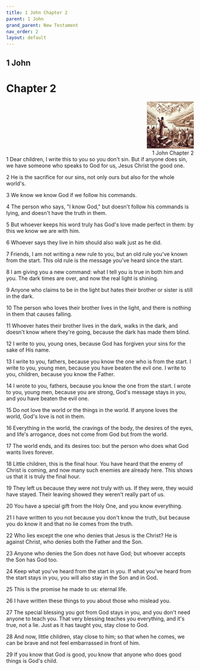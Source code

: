 ```yaml
---
title: 1 John Chapter 2
parent: 1 John
grand_parent: New Testament
nav_order: 2
layout: default
---
```


## 1 John

# Chapter 2

<div style="clear: both; text-align: right;">
    <img src="/assets/Image/1 John/500/2.jpg" alt="1 John Chapter 2" class="chapter-image" style="max-width: 25%; height: auto;"/>
    <figcaption style="font-size: 14px;">1 John Chapter 2</figcaption>
</div>
1 Dear children, I write this to you so you don't sin. But if anyone does sin, we have someone who speaks to God for us, Jesus Christ the good one.

2 He is the sacrifice for our sins, not only ours but also for the whole world's.

3 We know we know God if we follow his commands.

4 The person who says, "I know God," but doesn't follow his commands is lying, and doesn't have the truth in them.

5 But whoever keeps his word truly has God's love made perfect in them: by this we know we are with him.

6 Whoever says they live in him should also walk just as he did.

7 Friends, I am not writing a new rule to you, but an old rule you've known from the start. This old rule is the message you've heard since the start.

8 I am giving you a new command: what I tell you is true in both him and you. The dark times are over, and now the real light is shining.

9 Anyone who claims to be in the light but hates their brother or sister is still in the dark.

10 The person who loves their brother lives in the light, and there is nothing in them that causes falling.

11 Whoever hates their brother lives in the dark, walks in the dark, and doesn't know where they're going, because the dark has made them blind.

12 I write to you, young ones, because God has forgiven your sins for the sake of His name.

13 I write to you, fathers, because you know the one who is from the start. I write to you, young men, because you have beaten the evil one. I write to you, children, because you know the Father.

14 I wrote to you, fathers, because you know the one from the start. I wrote to you, young men, because you are strong, God's message stays in you, and you have beaten the evil one.

15 Do not love the world or the things in the world. If anyone loves the world, God's love is not in them.

16 Everything in the world, the cravings of the body, the desires of the eyes, and life's arrogance, does not come from God but from the world.

17 The world ends, and its desires too: but the person who does what God wants lives forever.

18 Little children, this is the final hour. You have heard that the enemy of Christ is coming, and now many such enemies are already here. This shows us that it is truly the final hour.

19 They left us because they were not truly with us. If they were, they would have stayed. Their leaving showed they weren't really part of us.

20 You have a special gift from the Holy One, and you know everything.

21 I have written to you not because you don't know the truth, but because you do know it and that no lie comes from the truth.

22 Who lies except the one who denies that Jesus is the Christ? He is against Christ, who denies both the Father and the Son.

23 Anyone who denies the Son does not have God; but whoever accepts the Son has God too.

24 Keep what you've heard from the start in you. If what you've heard from the start stays in you, you will also stay in the Son and in God.

25 This is the promise he made to us: eternal life.

26 I have written these things to you about those who mislead you.

27 The special blessing you got from God stays in you, and you don't need anyone to teach you. That very blessing teaches you everything, and it's true, not a lie. Just as it has taught you, stay close to God.

28 And now, little children, stay close to him; so that when he comes, we can be brave and not feel embarrassed in front of him.

29 If you know that God is good, you know that anyone who does good things is God's child.


